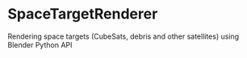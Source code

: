# SpaceTargetRenderer
Rendering space targets (CubeSats, debris and other satellites) using Blender Python API
